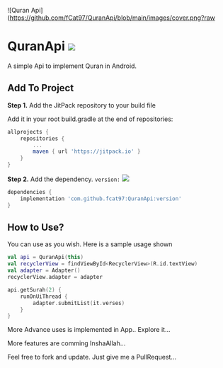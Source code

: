 ![Quran Api](https://github.com/fCat97/QuranApi/blob/main/images/cover.png?raw


# QuranApi [![](https://jitpack.io/v/fcat97/QuranApi.svg)](https://jitpack.io/#fcat97/QuranApi)


A simple Api to implement Quran in Android.

## Add To Project

**Step 1.** Add the JitPack repository to your build file

Add it in your root build.gradle at the end of repositories:

```gradle
allprojects {
    repositories {
        ...
        maven { url 'https://jitpack.io' }
    }
}
```

**Step 2.** Add the dependency. `version:` [![](https://jitpack.io/v/fcat97/QuranApi.svg)](https://jitpack.io/#fcat97/QuranApi)

```gradle
dependencies {
    implementation 'com.github.fcat97:QuranApi:version'
}
```

## How to Use?

You can use as you wish. Here is a sample usage shown

```kotlin
val api = QuranApi(this)
val recyclerView = findViewById<RecyclerView>(R.id.textView)
val adapter = Adapter()
recyclerView.adapter = adapter

api.getSurah(2) {
    runOnUiThread {
        adapter.submitList(it.verses)
    }
}
```

More Advance uses is implemented in App.. Explore it...

>

More features are comming InshaAllah...

Feel free to fork and update. Just give me a PullRequest...
